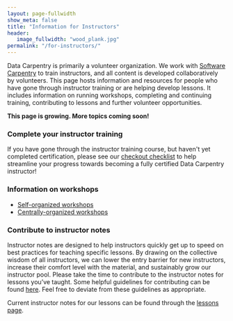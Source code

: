 ```yaml
---
layout: page-fullwidth
show_meta: false
title: "Information for Instructors"
header:
   image_fullwidth: "wood_plank.jpg"
permalink: "/for-instructors/"
---
```


Data Carpentry is primarily a volunteer organization. We work with [Software Carpentry](http://software-carpentry.org) to train instructors, and all content is developed collaboratively by volunteers. This page hosts information and resources for people who have gone through instructor training or are helping develop lessons. It includes information on running workshops, completing and continuing training, contributing to lessons and further volunteer opportunities.

**This page is growing. More topics coming soon!**

### Complete your instructor training

If you have gone through the instructor training course, but haven't yet completed certification, please 
see our [checkout checklist](/checkout/) to help streamline your progress towards becoming a fully certified
Data Carpentry instructor!

### Information on workshops

- [Self-organized workshops](/self-organized-workshops/)
- [Centrally-organized workshops](/workshops-host/)

### Contribute to instructor notes

Instructor notes are designed to help instructors quickly get up to speed on best practices for teaching specific lessons. By drawing on the collective wisdom of all 
instructors, we can lower the entry barrier for new instructors, increase their comfort level with the material, and sustainably grow our instructor pool. Please take the time to contribute to the instructor notes for lessons you’ve taught. Some helpful guidelines for contributing can be found [here](/instructor-notes/). Feel free to deviate from these guidelines as appropriate.

Current instructor notes for our lessons can be found through the [lessons page](http://www.datacarpentry.org/lessons/).




